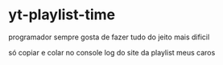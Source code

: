 # yt-playlist-time
programador sempre gosta de fazer tudo do jeito mais dificil

só copiar e colar no console log do site da playlist meus caros
